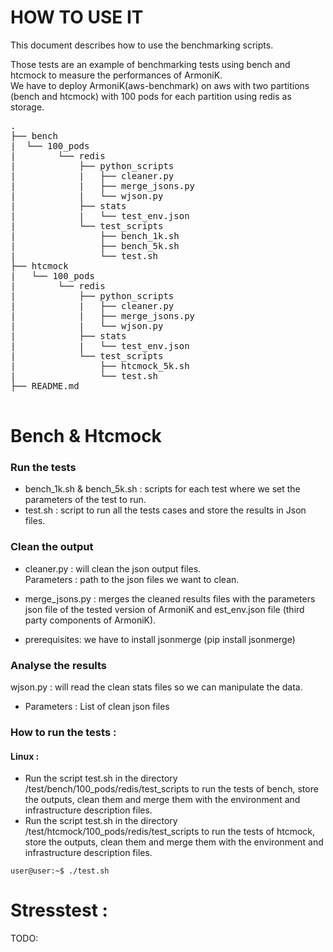 # HOW TO USE IT

This document describes how to use the benchmarking scripts. 

Those tests are an example of benchmarking tests using bench and htcmock to measure the performances of ArmoniK.  
We have to deploy ArmoniK(aws-benchmark) on aws with two partitions (bench and htcmock) with 100 pods for each partition using redis as storage.   

<pre>
.  
├── bench    
|  └── 100_pods  
|        └── redis  
|            ├── python_scripts  
|            |   ├── cleaner.py  
|            |   ├── merge_jsons.py  
|            |   └── wjson.py  
|            ├── stats  
|            |   └── test_env.json  
|            └── test_scripts  
|                ├── bench_1k.sh  
|                ├── bench_5k.sh  
|                └── test.sh  
├── htcmock  
|   └── 100_pods  
|        └── redis  
|            ├── python_scripts  
|            |   ├── cleaner.py  
|            |   ├── merge_jsons.py  
|            |   └── wjson.py  
|            ├── stats  
|            |   └── test_env.json  
|            └── test_scripts  
|                ├── htcmock_5k.sh  
|                └── test.sh  
├── README.md  

</pre>


# Bench & Htcmock

### Run the tests

* bench_1k.sh & bench_5k.sh : scripts for each test where we set the parameters of the test to run.
* test.sh : script to run all the tests cases and  store the results in Json files.

### Clean the output

* cleaner.py : will clean the json output files.  
Parameters : path to the json files we want to clean.  


* merge_jsons.py : merges the cleaned results files with the parameters json file of the tested version of ArmoniK and est_env.json file (third party components of ArmoniK).
* prerequisites: we have to install jsonmerge (pip install jsonmerge)

### Analyse the results 

wjson.py : will read the clean stats files so we can manipulate the data.

* Parameters : List of clean json files

### How to run the tests :

#### Linux : 
* Run the script test.sh in the directory /test/bench/100_pods/redis/test_scripts  to run the tests of bench, store the outputs, clean them and merge them with the environment and infrastructure description files.
* Run the script test.sh in the directory /test/htcmock/100_pods/redis/test_scripts  to run the tests of htcmock, store the outputs, clean them and merge them with the environment and infrastructure description files.

```console
user@user:~$ ./test.sh
```
# Stresstest : 
TODO:

